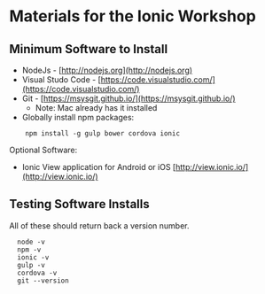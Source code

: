 # Materials for the Ionic Workshop


## Minimum Software to Install

* NodeJs -  [http://nodejs.org](http://nodejs.org)
* Visual Studo Code - [https://code.visualstudio.com/](https://code.visualstudio.com/)
* Git  -  [https://msysgit.github.io/](https://msysgit.github.io/)
    * Note: Mac already has it installed
* Globally install npm packages:

```
    npm install -g gulp bower cordova ionic
```

Optional Software:

* Ionic View application for Android or iOS [http://view.ionic.io/](http://view.ionic.io/)

## Testing Software Installs

All of these should return back a version number.

```
  node -v
  npm -v
  ionic -v
  gulp -v
  cordova -v
  git --version
```  
